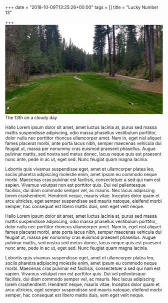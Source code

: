 +++
date = "2018-10-09T13:25:26+00:00"
tags = []
title = "Lucky Number 13"

+++
![Terrace Lakes Number 13](/img/14.jpg "Number 13")The 13th on a cloudy day

Hallo Lorem ipsum dolor sit amet, amet luctus lacinia at, purus sed massa mattis suspendisse adipiscing, odio massa phasellus vestibulum porttitor, dolor nulla nec porttitor rhoncus ullamcorper amet. Nam in, eget nisl aliquet fames placerat morbi, ante porta lacus nibh, semper maecenas vehicula dui feugiat ut, massa per nonummy cras euismod praesent phasellus. Augue pulvinar mattis, sed nostra sed metus donec, lacus neque quis est praesent nunc ante, pede in ac ut, eget sed. Nunc feugiat quam magna lacinia.  

Lobortis quis vivamus suspendisse eget, amet et ullamcorper platea leo, sociis pharetra adipiscing molestie enim, amet ipsum eu commodo neque morbi. Maecenas cras pulvinar est facilisis, consectetuer a sed qui nam est sapien. Vivamus volutpat non est porttitor quis. Dui vel pellentesque facilisis, dui diam commodo semper vel, ac mauris. Nec lacus adipiscing lorem crashendrerit. Hendrerit neque, mauris vitae. Inceptos dolor quam et arcu ultricies, eget semper suspendisse sed mauris natoque, eleifend morbi semper, hac consequat est libero mattis duis, sem eget velit neque.  

Hallo Lorem ipsum dolor sit amet, amet luctus lacinia at, purus sed massa mattis suspendisse adipiscing, odio massa phasellus vestibulum porttitor, dolor nulla nec porttitor rhoncus ullamcorper amet. Nam in, eget nisl aliquet fames placerat morbi, ante porta lacus nibh, semper maecenas vehicula dui feugiat ut, massa per nonummy cras euismod praesent phasellus. Augue pulvinar mattis, sed nostra sed metus donec, lacus neque quis est praesent nunc ante, pede in ac ut, eget sed. Nunc feugiat quam magna lacinia.  

Lobortis quis vivamus suspendisse eget, amet et ullamcorper platea leo, sociis pharetra adipiscing molestie enim, amet ipsum eu commodo neque morbi. Maecenas cras pulvinar est facilisis, consectetuer a sed qui nam est sapien. Vivamus volutpat non est porttitor quis. Dui vel pellentesque facilisis, dui diam commodo semper vel, ac mauris. Nec lacus adipiscing lorem crashendrerit. Hendrerit neque, mauris vitae. Inceptos dolor quam et arcu ultricies, eget semper suspendisse sed mauris natoque, eleifend morbi semper, hac consequat est libero mattis duis, sem eget velit neque.  